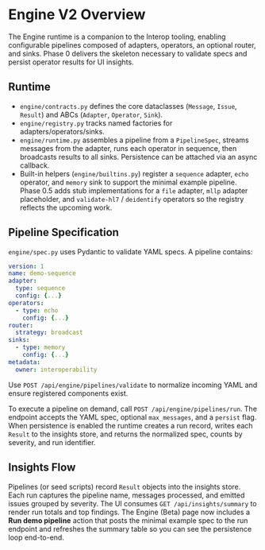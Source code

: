 # Engine V2 Overview

The Engine runtime is a companion to the Interop tooling, enabling configurable pipelines composed of adapters, operators, an optional router, and sinks. Phase 0 delivers the skeleton necessary to validate specs and persist operator results for UI insights.

## Runtime

* `engine/contracts.py` defines the core dataclasses (`Message`, `Issue`, `Result`) and ABCs (`Adapter`, `Operator`, `Sink`).
* `engine/registry.py` tracks named factories for adapters/operators/sinks.
* `engine/runtime.py` assembles a pipeline from a `PipelineSpec`, streams messages from the adapter, runs each operator in sequence, then broadcasts results to all sinks. Persistence can be attached via an async callback.
* Built-in helpers (`engine/builtins.py`) register a `sequence` adapter, `echo` operator, and `memory` sink to support the minimal example pipeline. Phase 0.5 adds stub implementations for a `file` adapter, `mllp` adapter placeholder, and `validate-hl7` / `deidentify` operators so the registry reflects the upcoming work.

## Pipeline Specification

`engine/spec.py` uses Pydantic to validate YAML specs. A pipeline contains:

```yaml
version: 1
name: demo-sequence
adapter:
  type: sequence
  config: {...}
operators:
  - type: echo
    config: {...}
router:
  strategy: broadcast
sinks:
  - type: memory
    config: {...}
metadata:
  owner: interoperability
```

Use `POST /api/engine/pipelines/validate` to normalize incoming YAML and ensure registered components exist.

To execute a pipeline on demand, call `POST /api/engine/pipelines/run`. The endpoint accepts the YAML spec, optional `max_messages`, and a `persist` flag. When persistence is enabled the runtime creates a run record, writes each `Result` to the insights store, and returns the normalized spec, counts by severity, and run identifier.

## Insights Flow

Pipelines (or seed scripts) record `Result` objects into the insights store. Each run captures the pipeline name, messages processed, and emitted issues grouped by severity. The UI consumes `GET /api/insights/summary` to render run totals and top findings. The Engine (Beta) page now includes a **Run demo pipeline** action that posts the minimal example spec to the run endpoint and refreshes the summary table so you can see the persistence loop end-to-end.
